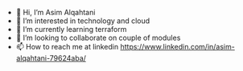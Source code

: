 - 👋 Hi, I’m Asim Alqahtani
- 👀 I’m interested in technology and cloud
- 🌱 I’m currently learning terraform
- 💞️ I’m looking to collaborate on couple of modules
- 📫 How to reach me at linkedin https://www.linkedin.com/in/asim-alqahtani-79624aba/

<!---
aalqahtani0/aalqahtani0 is a ✨ special ✨ repository because its `README.md` (this file) appears on your GitHub profile.
You can click the Preview link to take a look at your changes.
--->
